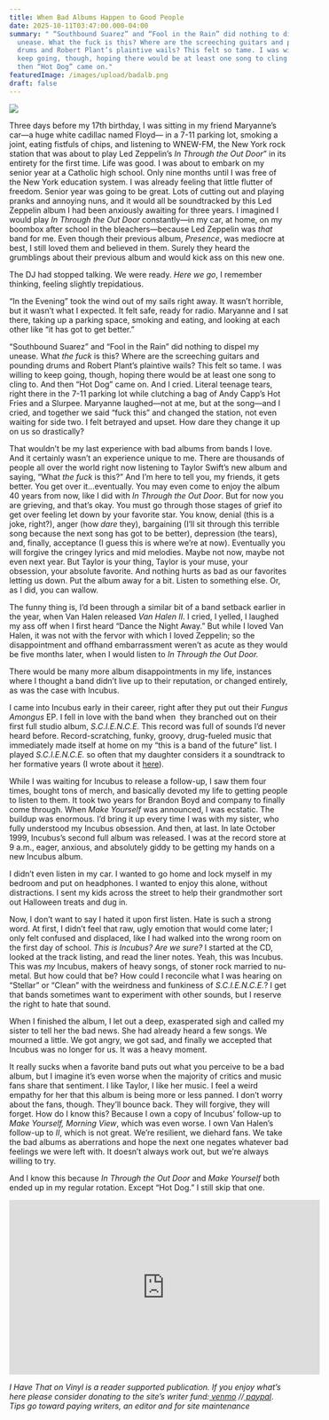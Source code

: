 ```yaml
---
title: When Bad Albums Happen to Good People
date: 2025-10-11T03:47:00.000-04:00
summary: " “Southbound Suarez” and “Fool in the Rain” did nothing to dispel my
  unease. What the fuck is this? Where are the screeching guitars and pounding
  drums and Robert Plant’s plaintive wails? This felt so tame. I was willing to
  keep going, though, hoping there would be at least one song to cling to. And
  then “Hot Dog” came on."
featuredImage: /images/upload/badalb.png
draft: false
---
```

![](/images/upload/badalb.png)

Three days before my 17th birthday, I was sitting in my friend Maryanne’s car—a huge white cadillac named Floyd— in a 7-11 parking lot, smoking a joint, eating fistfuls of chips, and listening to WNEW-FM, the New York rock station that was about to play Led Zeppelin’s *In Through the Out Door*” in its entirety for the first time. Life was good. I was about to embark on my senior year at a Catholic high school. Only nine months until I was free of the New York education system. I was already feeling that little flutter of freedom. Senior year was going to be great. Lots of cutting out and playing pranks and annoying nuns, and it would all be soundtracked by this Led Zeppelin album I had been anxiously awaiting for three years. I imagined I would play *In Through the Out Door* constantly—in my car, at home, on my boombox after school in the bleachers—because Led Zeppelin was *that* band for me. Even though their previous album, *Presence*, was mediocre at best, I still loved them and believed in them. Surely they heard the grumblings about their previous album and would kick ass on this new one.

The DJ had stopped talking. We were ready. *Here we go*, I remember thinking, feeling slightly trepidatious. 

“In the Evening” took the wind out of my sails right away. It wasn’t horrible, but it wasn’t what I expected. It felt safe, ready for radio. Maryanne and I sat there, taking up a parking space, smoking and eating, and looking at each other like “it has got to get better.”

“Southbound Suarez” and “Fool in the Rain” did nothing to dispel my unease. What *the fuck* is this? Where are the screeching guitars and pounding drums and Robert Plant’s plaintive wails? This felt so tame. I was willing to keep going, though, hoping there would be at least one song to cling to. And then “Hot Dog” came on. And I cried. Literal teenage tears, right there in the 7-11 parking lot while clutching a bag of Andy Capp’s Hot Fries and a Slurpee. Maryanne laughed—not at me, but at the song—and I cried, and together we said “fuck this” and changed the station, not even waiting for side two. I felt betrayed and upset. How dare they change it up on us so drastically?

That wouldn’t be my last experience with bad albums from bands I love. And it certainly wasn’t an experience unique to me. There are thousands of people all over the world right now listening to Taylor Swift’s new album and saying, “What *the fuck* is this?” And I’m here to tell you, my friends, it gets better. You get over it…eventually. You may even come to enjoy the album 40 years from now, like I did with *In Through the Out Door*. But for now you are grieving, and that’s okay. You must go through those stages of grief ito get over feeling let down by your favorite star. You know, denial (this is a joke, right?), anger (how *dare* they), bargaining (I’ll sit through this terrible song because the next song has got to be better), depression (the tears), and, finally, acceptance (I guess this is where we’re at now). Eventually you will forgive the cringey lyrics and mid melodies. Maybe not now, maybe not even next year. But Taylor is your thing, Taylor is your muse, your  obsession, your absolute favorite. And nothing hurts as bad as our favorites letting us down. Put the album away for a bit. Listen to something else. Or,  as I did, you can wallow.

The funny thing is, I’d been through a similar bit of a band setback earlier in the year, when Van Halen released *Van Halen II*. I cried, I yelled, I laughed my ass off when I first heard “Dance the Night Away.” But while I loved Van Halen, it was not with the fervor with which I loved Zeppelin; so the disappointment and offhand embarrassment weren’t as acute as they would be five months later, when I would listen to *In Through the Out Door.*

There would be many more album disappointments in my life, instances where I thought a band didn’t live up to their reputation, or changed entirely, as was the case with Incubus.

I came into Incubus early in their career, right after they put out their *Fungus Amongus* EP. I fell in love with the band when  they branched out on their first full studio album, *S.C.I.E.N.C.E*. This record was full of sounds I’d never heard before. Record-scratching, funky, groovy, drug-fueled music that immediately made itself at home on my “this is a band of the future” list. I played *S.C.I.E.N.C.E.* so often that my daughter considers it a soundtrack to her formative years (I wrote about it [here](https://ihavethatonvinyl.com/liner-notes/enjoying-incubus/)). 

While I was waiting for Incubus to release a follow-up, I saw them four times, bought tons of merch, and basically devoted my life to getting people to listen to them. It took two years for Brandon Boyd and company to finally come through. When *Make Yourself* was announced, I was ecstatic. The buildup was enormous. I’d bring it up every time I was with my sister, who fully understood my Incubus obsession. And then, at last. In late October 1999, Incubus’s second full album was released. I was at the record store at 9 a.m., eager, anxious, and absolutely giddy to be getting my hands on a new Incubus album. 

I didn’t even listen in my car. I wanted to go home and lock myself in my bedroom and put on headphones. I wanted to enjoy this alone, without distractions. I sent my kids across the street to help their grandmother sort out Halloween treats and dug in.

Now, I don’t want to say I hated it upon first listen. Hate is such a strong word. At first, I didn’t feel that raw, ugly emotion that would come later; I only felt confused and displaced, like I had walked into the wrong room on the first day of school. *This is Incubus? Are we sure?* I started at the CD, looked at the track listing, and read the liner notes. Yeah, this was Incubus. This was *my* Incubus, makers of heavy songs, of stoner rock married to nu-metal. But how could that be? How could I reconcile what I was hearing on “Stellar” or “Clean” with the weirdness and funkiness of *S.C.I.E.N.C.E.*? I get that bands sometimes want to experiment with other sounds, but I reserve the right to hate that sound. 


When I finished the album, I let out a deep, exasperated sigh and called my sister to tell her the bad news. She had already heard a few songs. We mourned a little. We got angry, we got sad, and finally we accepted that Incubus was no longer for us. It was a heavy moment. 

It really sucks when a favorite band puts out what you perceive to be a bad album, but I imagine it’s even worse when the majority of critics and music fans share that sentiment. I like Taylor, I like her music. I feel a weird empathy for her that this album is being more or less panned. I don’t worry about the fans, though. They’ll bounce back. They will forgive, they will forget. How do I know this? Because I own a copy of Incubus’ follow-up to *Make Yourself, Morning View*, which was even worse. I own Van Halen’s follow-up to *II*, which is not great. We’re resilient, we diehard fans. We take the bad albums as aberrations and hope the next one negates whatever bad feelings we were left with. It doesn’t always work out, but we’re always willing to try.

And I know this because *In Through the Out Door* and *Make Yourself* both ended up in my regular rotation. Except “Hot Dog.” I still skip that one.

<iframe width="560" height="315" src="https://www.youtube.com/embed/QOLTwt-bqoU?si=5OY43txdqMUMW6n0" title="YouTube video player" frameborder="0" allow="accelerometer; autoplay; clipboard-write; encrypted-media; gyroscope; picture-in-picture; web-share" referrerpolicy="strict-origin-when-cross-origin" allowfullscreen></iframe>



*I Have That on Vinyl is a reader supported publication. If you enjoy what’s here please consider donating to the site’s writer fund:[ venmo](https://account.venmo.com/u/Michele-Catalano2659) //[ paypal](https://www.paypal.com/paypalme/goingitaloneny?country.x=US&locale.x=en_US)*. *Tips go toward paying writers, an editor and for site maintenance*
